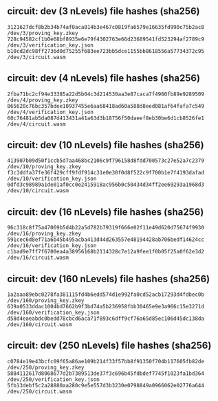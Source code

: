 
## circuit: dev (3 nLevels) file hashes (sha256) 
```
3121627dcf8b2b34b74af0aca814b3e467c0819fa6579e16635fd990c75b2ac8  /dev/3/proving_key.zkey
728c94582cf1b0e68bf8935e6e79f4302763e66d23689541fd523294af2789c9  /dev/3/verification_key.json
b10cd2dc98ff2736d0d75255f683ee723bb5dce1155bb8618556a57734372c95  /dev/3/circuit.wasm
```

## circuit: dev (4 nLevels) file hashes (sha256) 
```
2fba71bc2cf94e33385a22d5b04c3d214530aa3e87caca7f4960fb89e9289509  /dev/4/proving_key.zkey
865620c76bc357bdee10937455e6aa68418ad60a588d8eed081af64fafa7c549  /dev/4/verification_key.json
60c76481ab5da087d413431a41a63d3b18756f50daeef8eb30be6d1cb8526fe1  /dev/4/circuit.wasm
```

## circuit: dev (10 nLevels) file hashes (sha256) 
```
413907b09d50f1ccb5d7aa468bc2106c9f796158d8fdd700573c27e52a7c2379  /dev/10/proving_key.zkey
f3c3ddfa37fe36f429cff9fdf914c31e0e30f0d8f522c9f700b1e7f4193dafad  /dev/10/verification_key.json
0dfd3c98989a1de01af0cc0e2415918ac956b0c50434d34ff2ee69293a1968d3  /dev/10/circuit.wasm
```

## circuit: dev (16 nLevels) file hashes (sha256) 
```
96c318c8f75a47069b5d4b22a5d782b79319f666e02f11e49d620d75674f9930  /dev/16/proving_key.zkey
591cec6d8ef71a6b45b495acba413d44d263557e48194428ab706bedf14624cc  /dev/16/verification_key.json
c1bad9e7ff7f6700ea4a38956168b2114328c7e12a9fee1f0b05f25a0f62e3d2  /dev/16/circuit.wasm
```

## circuit: dev (160 nLevels) file hashes (sha256) 
```
1a2aaa89ebc0278fa381115fd4b6edd574d1e992fa0cd52acb17293d4fdbec0b  /dev/160/proving_key.zkey
639a0533ddac1004bd7662b9f3bd74a5b236958fbb30465e9e3a966c15e3271d  /dev/160/verification_key.json
d58d4eaeabdc0bedd78cbcd6aca71f893c6dff9cf76a65d85ec106d45dc138da  /dev/160/circuit.wasm
```

## circuit: dev (250 nLevels) file hashes (sha256) 
```
c0784e19e43bcfc09f65a86ae109b214f33f57bb8f91350f704b117605fb82de  /dev/250/proving_key.zkey
5884112617d8068677d2b7389513de37f3c696b45fdbdef7745f1023fa1bd364  /dev/250/verification_key.json
5fb13debf5c2a28880aa280c9e5e557d3b3230e0798849a0966062e02776a644  /dev/250/circuit.wasm
```
